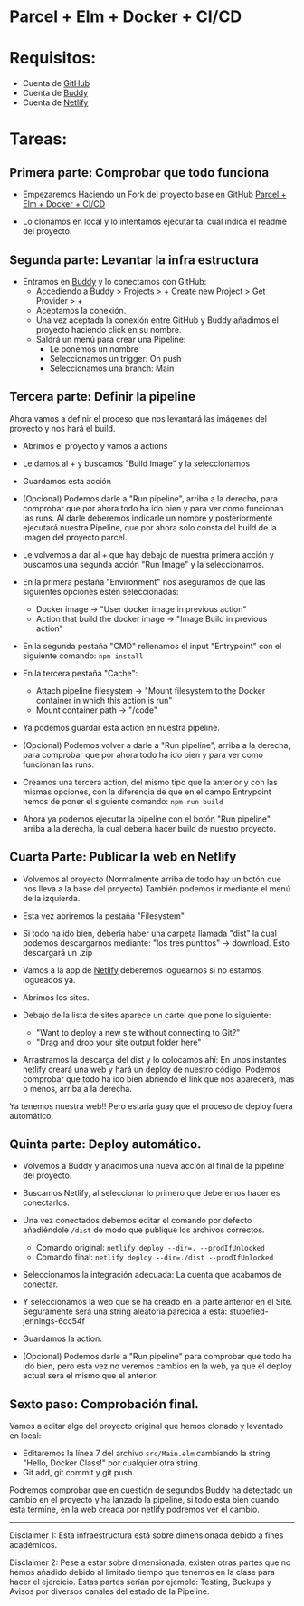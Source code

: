 # Parcel + Elm + Docker + CI/CD

# Requisitos:
- Cuenta de [GitHub](https://github.com/)
- Cuenta de [Buddy](https://app.buddy.works/)
- Cuenta de [Netlify](https://www.netlify.com/)

# Tareas:

## Primera parte: Comprobar que todo funciona

- Empezaremos Haciendo un Fork del proyecto base en GitHub [Parcel + Elm +
  Docker + CI/CD](https://github.com/Pacific01/parcel-elm-docker-ci-cd)

- Lo clonamos en local y lo intentamos ejecutar tal cual indica el readme del
  proyecto.

## Segunda parte: Levantar la infra estructura

- Entramos en [Buddy](https://app.buddy.works/) y lo conectamos con GitHub:
  + Accediendo a Buddy > Projects > + Create new Project > Get Provider > +
  + Aceptamos la conexión.
  + Una vez aceptada la conexión entre GitHub y Buddy añadimos el proyecto
    haciendo click en su nombre.
  + Saldrá un menú para crear una Pipeline:
    - Le ponemos un nombre
    - Seleccionamos un trigger: On push
    - Seleccionamos una branch: Main

## Tercera parte: Definir la pipeline

Ahora vamos a definir el proceso que nos levantará las imágenes del proyecto y
nos hará el build.

- Abrimos el proyecto y vamos a actions
- Le damos al + y buscamos "Build Image" y la seleccionamos
- Guardamos esta acción

- (Opcional) Podemos darle a "Run pipeline", arriba a la derecha, para comprobar
  que por ahora todo ha ido bien y para ver como funcionan las runs. Al darle
  deberemos indicarle un nombre y posteriormente ejecutará nuestra Pipeline, que
  por ahora solo consta del build de la imagen del proyecto parcel.

- Le volvemos a dar al + que hay debajo de nuestra primera acción y buscamos una
  segunda acción "Run Image" y la seleccionamos.
- En la primera pestaña "Environment" nos aseguramos de que las siguientes
  opciones estén seleccionadas:
  + Docker image -> "User docker image in previous action"
  + Action that build the docker image -> "Image Build in previous action"
- En la segunda pestaña "CMD" rellenamos el input "Entrypoint" con el siguiente
  comando: `npm install`
- En la tercera pestaña "Cache":
  + Attach pipeline filesystem ->  "Mount filesystem to the Docker container in
    which this action is run"
  + Mount container path -> "/code"

- Ya podemos guardar esta action en nuestra pipeline.

- (Opcional) Podemos volver a darle a "Run pipeline", arriba a la derecha, para
  comprobar que por ahora todo ha ido bien y para ver como funcionan las runs.

- Creamos una tercera action, del mismo tipo que la anterior y con las mismas
  opciones, con la diferencia de que en el campo Entrypoint hemos de poner el
  siguiente comando: `npm run build`

- Ahora ya podemos ejecutar la pipeline con el botón "Run pipeline" arriba a la
  derecha, la cual debería hacer build de nuestro proyecto.

## Cuarta Parte: Publicar la web en Netlify

- Volvemos al proyecto (Normalmente arriba de todo hay un botón que nos lleva a
  la base del proyecto) También podemos ir mediante el menú de la izquierda.
- Esta vez abriremos la pestaña "Filesystem"
- Si todo ha ido bien, debería haber una carpeta llamada "dist" la cual podemos
  descargarnos mediante: "los tres puntitos" -> download. Esto descargará un
  .zip

- Vamos a la app de [Netlify](https://app.netlify.com/) deberemos loguearnos si
  no estamos logueados ya.
- Abrimos los sites.
- Debajo de la lista de sites aparece un cartel que pone lo siguiente:
  + "Want to deploy a new site without connecting to Git?"
  + "Drag and drop your site output folder here"
- Arrastramos la descarga del dist y lo colocamos ahí: En unos instantes netlify
  creará una web y hará un deploy de nuestro código. Podemos comprobar que todo
  ha ido bien abriendo el link que nos aparecerá, mas o menos, arriba a la
  derecha.

Ya tenemos nuestra web!! Pero estaría guay que el proceso de deploy fuera
automático.

## Quinta parte: Deploy automático.

- Volvemos a Buddy y añadimos una nueva acción al final de la pipeline del
  proyecto.
- Buscamos Netlify, al seleccionar lo primero que deberemos hacer es
  conectarlos.
- Una vez conectados debemos editar el comando por defecto añadiéndole `/dist`
  de modo que publique los archivos correctos.
  + Comando original: `netlify deploy --dir=. --prodIfUnlocked`
  + Comando final: `netlify deploy --dir=./dist --prodIfUnlocked`
- Seleccionamos la integración adecuada: La cuenta que acabamos de conectar.
- Y seleccionamos la web que se ha creado en la parte anterior en el Site.
  Seguramente será una string aleatoria parecida a esta:
  stupefied-jennings-6cc54f

- Guardamos la action.

- (Opcional) Podemos darle a "Run pipeline" para comprobar que todo ha ido bien,
  pero esta vez no veremos cambios en la web, ya que el deploy actual será el
  mismo que el anterior.


## Sexto paso: Comprobación final.

Vamos a editar algo del proyecto original que hemos clonado y levantado en
local:
- Editaremos la línea 7 del archivo `src/Main.elm` cambiando la string "Hello,
  Docker Class!" por cualquier otra string.
- Git add, git commit y git push.

Podremos comprobar que en cuestión de segundos Buddy ha detectado un cambio en
el proyecto y ha lanzado la pipeline, si todo esta bien cuando esta termine, en
la web creada por netlify podremos ver el cambio.

---

Disclaimer 1: Esta infraestructura está sobre dimensionada debido a fines
académicos.

Disclaimer 2: Pese a estar sobre dimensionada, existen otras partes que no hemos
añadido debido al limitado tiempo que tenemos en la clase para hacer el
ejercicio. Estas partes serían por ejemplo: Testing, Buckups y Avisos por
diversos canales del estado de la Pipeline.
